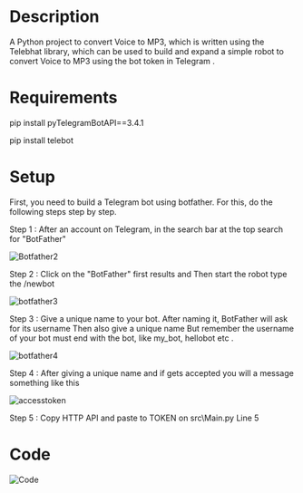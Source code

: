 # Description
A Python project to convert Voice to MP3, which is written using the Telebhat library, which can be used to build and expand a simple robot to convert Voice to MP3 using the bot token in Telegram .


# Requirements
pip install pyTelegramBotAPI==3.4.1

pip install telebot


# Setup 
First, you need to build a Telegram bot using botfather. For this, do the following steps step by step.

Step 1 : After an account on Telegram, in the search bar at the top search for "BotFather"

![Botfather2](https://github.com/XxHosseinJoonZxX/Convert-Voice-To-MP3/assets/64345781/ddfade8c-a4e2-4a5c-a1a5-7fbde2fbbe2a)

Step 2 : Click on the "BotFather" first results and Then start the robot type the /newbot

![botfather3](https://github.com/XxHosseinJoonZxX/Convert-Voice-To-MP3/assets/64345781/3a0dc623-a72a-42db-b1f3-bbe14409453b)

Step 3 : Give a unique name to your bot. After naming it, BotFather will ask for its username
 Then also give a unique name But remember the username of your bot must end with the bot, like my_bot, hellobot etc .
 
![botfather4](https://github.com/XxHosseinJoonZxX/Convert-Voice-To-MP3/assets/64345781/aac59630-64a1-4454-ab1c-f5bd9198aec6)
 
Step 4 : After giving a unique name and if gets accepted you will a message something like this

![accesstoken](https://github.com/XxHosseinJoonZxX/Convert-Voice-To-MP3/assets/64345781/01a7c5d4-1de9-40f9-bb93-e7e14cd2ff25)

Step 5 : Copy HTTP API and paste to TOKEN on src\Main.py Line 5


# Code
![Code](https://github.com/XxHosseinJoonZxX/Convert-Voice-To-MP3/assets/64345781/0b7d5314-b7c5-4c0a-8532-9381bd5cf0a0)
